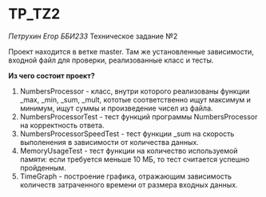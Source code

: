 # TP_TZ2
*Петрухин Егор ББИ233*
Техническое задание №2

Проект находится в ветке master. Там же установленные зависимости, входной файл для проверки, реализованные класс и тесты.

**Из чего состоит проект?**

1. NumbersProcessor - класс, внутри которого реализованы функции _max, _min, _sum, _mult, кототые соответственно ищут максимум и минимум, ищут суммы и произведение чисел из файла.
2. NumbersProcessorTest - тест функций программы NumbersProcessor на корректность ответа.
3. NumbersProcessorSpeedTest - тест функции _sum на скорость выполенения в зависимости от количества данных.
4. MemoryUsageTest - тест функции на количество используемой памяти: если требуется меньше 10 МБ, то тест считается успешно пройденным.
5. TimeGraph - построение графика, отражающим зависимость количеств затраченного времени от размера входных данных.
